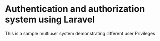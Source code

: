 # Authentication and authorization system using Laravel

This is a sample multiuser system demonstrating different user Privileges
